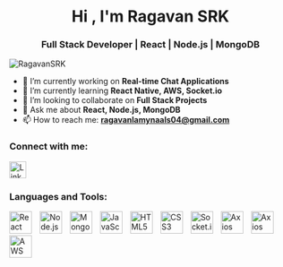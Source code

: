 <h1 align="center">Hi , I'm Ragavan SRK</h1>
<h3 align="center">Full Stack Developer | React | Node.js | MongoDB</h3>

<p align="left"> <img src="https://komarev.com/ghpvc/?username=RagavanSRK&label=Profile%20views&color=0e75b6&style=flat" alt="RagavanSRK" /> </p>

- 🔭 I’m currently working on **Real-time Chat Applications**
- 🌱 I’m currently learning **React Native, AWS, Socket.io**
- 👯 I’m looking to collaborate on **Full Stack Projects**
- 💬 Ask me about **React, Node.js, MongoDB**
- 📫 How to reach me: **ragavanlamynaals04@gmail.com**

<h3 align="left">Connect with me:</h3>
<p align="left">
  <!-- LinkedIn -->
  <a href="https://linkedin.com/in/your-linkedin" target="_blank" style="margin-right: 15px;">
    <img align="center" src="https://cdn.jsdelivr.net/gh/devicons/devicon/icons/linkedin/linkedin-original.svg" alt="LinkedIn" height="30" width="30" />
  </a>
</p>




<h3 align="left">Languages and Tools:</h3>
<p align="left">
  <!-- React -->
  <img src="https://cdn.jsdelivr.net/gh/devicons/devicon/icons/react/react-original.svg" alt="React" width="40" height="40" style="margin-right: 10px;"/>
  <img src="https://cdn.jsdelivr.net/gh/devicons/devicon/icons/nodejs/nodejs-original.svg" alt="Node.js" width="40" height="40" style="margin-right: 10px;"/>
  <img src="https://cdn.jsdelivr.net/gh/devicons/devicon/icons/mongodb/mongodb-original.svg" alt="MongoDB" width="40" height="40" style="margin-right: 10px;"/>
  <img src="https://cdn.jsdelivr.net/gh/devicons/devicon/icons/javascript/javascript-original.svg" alt="JavaScript" width="40" height="40" style="margin-right: 10px;"/>
  <img src="https://cdn.jsdelivr.net/gh/devicons/devicon/icons/html5/html5-original.svg" alt="HTML5" width="40" height="40" style="margin-right: 10px;"/>
  <img src="https://cdn.jsdelivr.net/gh/devicons/devicon/icons/css3/css3-original.svg" alt="CSS3" width="40" height="40" style="margin-right: 10px;"/>
  <img src="https://cdn.jsdelivr.net/gh/simple-icons/simple-icons/icons/socketdotio.svg" alt="Socket.io" width="40" height="40" style="margin-right: 10px;"/>
  <img src="https://cdn.jsdelivr.net/gh/devicons/devicon@latest/icons/axios/axios-plain.svg" alt="Axios" width="40" height="40" style="margin-right: 10px;"/>
  <img src="https://cdn.jsdelivr.net/gh/devicons/devicon@latest/icons/redux/redux-original.svg" alt="Axios" width="40" height="40" style="margin-right: 10px;"/>
  <img src="https://cdn.jsdelivr.net/gh/simple-icons/simple-icons/icons/amazonaws.svg" alt="AWS" width="40" height="40" style="margin-right: 10px;"/>  
</p>

